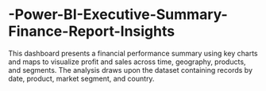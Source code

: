 # -Power-BI-Executive-Summary-Finance-Report-Insights
This dashboard presents a financial performance summary using key charts and maps to visualize profit and sales across time, geography, products, and segments. The analysis draws upon the dataset containing records by date, product, market segment, and country.
